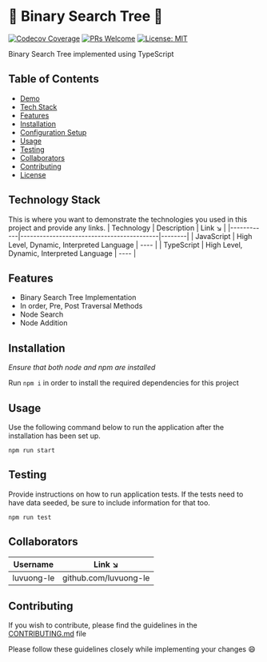 # 🌳 Binary Search Tree 🌳

[![Codecov Coverage](https://img.shields.io/codecov/c/github/luvuong-le/data-structure-bst/coverage.svg?style=flat-square)](https://codecov.io/gh/luvuong-le/data-structure-bst/)
[![PRs Welcome](https://img.shields.io/badge/PRs-welcome-brightgreen.svg?style=flat-square)](http://makeapullrequest.com)
[![License: MIT](https://img.shields.io/badge/License-MIT-blue.svg)](https://opensource.org/licenses/MIT)

Binary Search Tree implemented using TypeScript

## Table of Contents

* [Demo](#demo)
* [Tech Stack](#tech-stack)
* [Features](#features)
* [Installation](#installation)
* [Configuration Setup](#configuration-setup)
* [Usage](#usage)
* [Testing](#testing)
* [Collaborators](#collaborators)
* [Contributing](#contributing)
* [License](#license)

## Technology Stack

This is where you want to demonstrate the technologies you used in this project and provide any links.
| Technology | Description                               | Link ↘️ |
|------------|-------------------------------------------|--------|
| JavaScript | High Level, Dynamic, Interpreted Language | ----   |
| TypeScript | High Level, Dynamic, Interpreted Language | ----   |

## Features

- Binary Search Tree Implementation
- In order, Pre, Post Traversal Methods
- Node Search
- Node Addition

## Installation

_Ensure that both node and npm are installed_

Run `npm i` in order to install the required dependencies for this project

## Usage

Use the following command below to run the application after the installation has been set up.

```
npm run start
```

## Testing

Provide instructions on how to run application tests. If the tests need to have data seeded, be sure to include information for that too.

```
npm run test
```

## Collaborators

| Username   | Link ↘️                |
|------------|-----------------------|
| luvuong-le | github.com/luvuong-le |

## Contributing

If you wish to contribute, please find the guidelines in the [CONTRIBUTING.md](CONTRIBUTING.md) file

Please follow these guidelines closely while implementing your changes 😄

